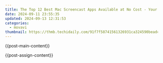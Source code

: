 ```yaml
---
title: The Top 12 Best Mac Screencast Apps Available at No Cost - Your Complete List!
date: 2024-09-11 23:55:35
updated: 2024-09-13 12:31:53
categories:
  - movavi
thumbnail: https://thmb.techidaily.com/91f7f58741561326931ca324590beadc475f32b45bcc3a270b10ca0d40e00353.jpg
---
```


{{post-main-content}}

<ins class="adsbygoogle"
     style="display:block"
     data-ad-format="autorelaxed"
     data-ad-client="ca-pub-7571918770474297"
     data-ad-slot="1223367746"></ins>

{{post-assign-content}}

<ins class="adsbygoogle"
     style="display:block"
     data-ad-client="ca-pub-7571918770474297"
     data-ad-slot="8358498916"
     data-ad-format="auto"
     data-full-width-responsive="true"></ins>
